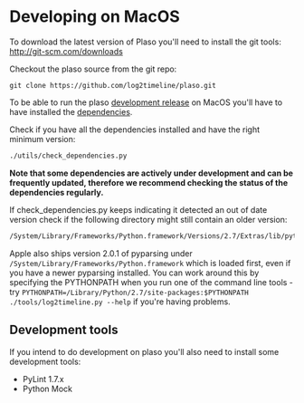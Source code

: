 # Developing on MacOS

To download the latest version of Plaso you'll need to install the git tools: http://git-scm.com/downloads

Checkout the plaso source from the git repo:
```
git clone https://github.com/log2timeline/plaso.git
```

To be able to run the plaso [development release](Releases-and-roadmap.md) on MacOS you'll have to have installed the [dependencies](Dependencies.md).

Check if you have all the dependencies installed and have the right minimum version:
```bash
./utils/check_dependencies.py
```

**Note that some dependencies are actively under development and can be frequently updated, therefore we recommend checking the status of the dependencies regularly.**

If check_dependencies.py keeps indicating it detected an out of date version check if the following directory might still contain an older version:
```bash
/System/Library/Frameworks/Python.framework/Versions/2.7/Extras/lib/python/
```

Apple also ships version 2.0.1 of pyparsing under ```/System/Library/Frameworks/Python.framework``` which is loaded first, even if you have a newer pyparsing installed. You can work around this by specifying the PYTHONPATH when you run one of the command line tools - try ```PYTHONPATH=/Library/Python/2.7/site-packages:$PYTHONPATH ./tools/log2timeline.py --help``` if you're having problems.

## Development tools
If you intend to do development on plaso you'll also need to install some development tools:

* PyLint 1.7.x
* Python Mock
